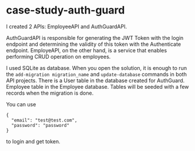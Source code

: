 # case-study-auth-guard

I created 2 APIs: EmployeeAPI and AuthGuardAPI. 

AuthGuardAPI is responsible for generating the JWT Token with the login endpoint and determining the validity of this token with the Authenticate endpoint. EmployeAPI, on the other hand, is a service that enables performing CRUD operation on employees.

I used SQLite as database. When you open the solution, it is enough to run the ```add-migration migration_name``` and ```update-database``` commands in both API projects. There is a User table in the database created for AuthGuard. Employee table in the Employee database. Tables will be seeded with a few records when the migration is done. 

You can use
```
{
  "email": "test@test.com",
  "password": "password"
}
```
to login and get token.
